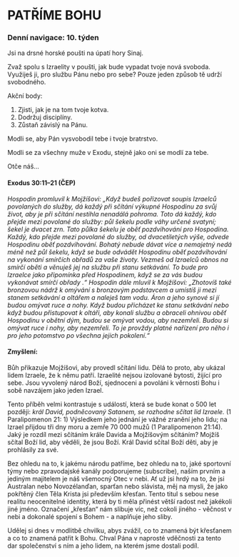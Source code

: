 # PATŘÍME BOHU

### Denní navigace: 10. týden

Jsi na drsné horské poušti na úpatí hory Sinaj.

Zvaž spolu s Izraelity v poušti, jak bude vypadat tvoje nová svoboda. Využiješ ji, pro službu Pánu nebo pro sebe? Pouze jeden způsob tě udrží svobodného.

Akční body:
1. Zjisti, jak je na tom tvoje kotva.
2. Dodržuj disciplíny.
3. Zůstaň závislý na Pánu.

Modli se, aby Pán vysvobodil tebe i tvoje bratrstvo.

Modli se za všechny muže v Exodu, stejně jako oni se modlí za tebe.

Otče náš...

#### Exodus 30:11–21 (ČEP)
*Hospodin promluvil k Mojžíšovi: „Když budeš pořizovat soupis Izraelců povolaných do služby, dá každý při sčítání výkupné Hospodinu za svůj život, aby je při sčítání nestihla nenadálá pohroma. Toto dá každý, kdo přejde mezi povolané do služby: půl šekelu podle váhy určené svatyní; šekel je dvacet zrn. Tato půlka šekelu je oběť pozdvihování pro Hospodina. Každý, kdo přejde mezi povolané do služby, od dvacetiletých výše, odvede Hospodinu oběť pozdvihování. Bohatý nebude dávat více a nemajetný nedá méně než půl šekelu, když se bude odvádět Hospodinu oběť pozdvihování na vykonání smírčích obřadů za vaše životy. Vezmeš od Izraelců obnos na smírčí oběti a věnuješ jej na službu při stanu setkávání. To bude pro Izraelce jako připomínka před Hospodinem, když se za vás budou vykonávat smírčí obřady .“ Hospodin dále mluvil k Mojžíšovi: „Zhotovíš také bronzovou nádrž k omývání s bronzovým podstavcem a umístíš ji mezi stanem setkávání a oltářem a naleješ tam vodu. Áron a jeho synové si jí budou omývat ruce a nohy. Když budou přicházet ke stanu setkávání nebo když budou přistupovat k oltáři, aby konali službu a obraceli ohnivou oběť Hospodinu v obětní dým, budou se omývat vodou, aby nezemřeli. Budou si omývat ruce i nohy, aby nezemřeli. To je provždy platné nařízení pro něho i pro jeho potomstvo po všechna jejich pokolení.“*

#### Zmyšlení:
Bůh přikazuje Mojžíšovi, aby provedl sčítání lidu. Dělá to proto, aby ukázal lidem Izraele, že k němu patří. Izraelité nejsou izolované bytosti, žijící pro sebe. Jsou vyvolený národ Boží, sjednoceni a povoláni k věrnosti Bohu i sobě navzájem jako jeden Izrael.

Tento příběh velmi kontrastuje s událostí, která se bude konat o 500 let později: *král David, podněcovaný Satanem, se rozhodne sčítat lid Izraele.* (1 Paralipomenon 21: 1) Výsledkem jeho jednání je vážné zranění jeho lidu; na Izrael přijdou tři dny moru a zemře 70 000 mužů (1 Paralipomenon 21:14). Jaký je rozdíl mezi sčítáním krále Davida a Mojžíšovým sčítáním? Mojžíš sčítal Boží lid, aby věděli, že jsou Boží. Král David sčítal Boží děti, aby je prohlásily za své.

Bez ohledu na to, k jakému národu patříme, bez ohledu na to, jaké sportovní týmy nebo zpravodajské kanály podporujeme (subscribe), naším prvním a jediným majitelem je náš všemocný Otec v nebi. Ať už jsi hrdý na to, že jsi Australan nebo Novozélanďan, sparťan nebo slávista, měj na mysli, že jako pokřtěný člen Těla Krista jsi především křesťan. Tento titul s sebou nese realitu neocenitelné identity, která by ti měla přinést větší radost než jakékoli jiné jméno. Označení „křesťan“ nám slibuje víc, než cokoli jiného - věčnost v nebi a dokonalé spojení s Bohem - a naplňuje jeho sliby.

Udělej si dnes v modlitbě chvilku, abys zvážil, co to znamená být křesťanem a co to znamená patřit k Bohu. Chval Pána v naprosté vděčnosti za tento dar společenství s ním a jeho lidem, na kterém jsme dostali podíl.
